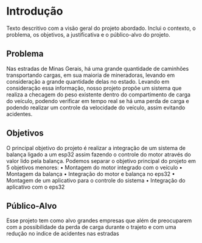 # Introdução

Texto descritivo com a visão geral do projeto abordado. Inclui o contexto, o problema, os objetivos, a justificativa e o público-alvo do projeto.

## Problema

Nas estradas de Minas Gerais, há uma grande quantidade de caminhões transportando cargas, em sua maioria de mineradoras, levando em consideração a grande quantidade delas no estado. Levando em consideração essa informação, nosso projeto propõe um sistema que realiza a checagem do peso existente dentro do compartimento de carga do veículo, podendo verificar em tempo real se há uma perda de carga e podendo realizar um controle da velocidade do veículo, assim evitando acidentes.

## Objetivos

O principal objetivo do projeto é realizar a integração de um sistema de balança ligado a um esp32 assim fazendo o controle do motor através do valor lido pela balança. 
Podemos separar o objetivo principal do projeto em 5 objetivos menores:
•	Montagem do motor integrado com o veículo
•	Montagem da balança 
•	Integração do motor e balança no eps32
•	Montagem de um aplicativo para o controle do sistema 
•	Integração do aplicativo com o eps32
 
## Público-Alvo

Esse projeto tem como alvo grandes empresas que além de preocuparem com a possibilidade da perda de carga durante o trajeto e com uma redução no indice de acidentes nas estradas 
